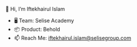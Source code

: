 👋 Hi, I’m Iftekhairul Islam
- 🖥️ Team: Selise Academy
- 📦 Product: Behold 
- 📫 Reach Me: iftekhairul.islam@selisegroup.com

